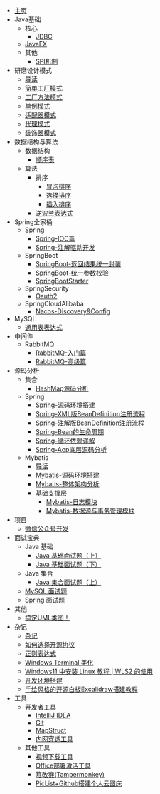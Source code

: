 * [主页](/README.md)
* Java基础
  * 核心
    * [JDBC](/md/Java核心技术/core/JDBC.md)
  * [JavaFX](/md/Java核心技术/JavaFX/JavaFX.md)
  * 其他
    * [SPI机制](/md/Java核心技术/other/SPI机制.md)
* 研磨设计模式
  * [导读](/md/研磨设计模式/README.md)
  * [简单工厂模式](/md/研磨设计模式/简单工厂模式.md)
  * [工厂方法模式](/md/研磨设计模式/工厂方法模式.md)
  * [单例模式](/md/研磨设计模式/单例模式.md)
  * [适配器模式](/md/研磨设计模式/适配器模式.md)
  * [代理模式](/md/研磨设计模式/代理模式.md)
  * [装饰器模式](/md/研磨设计模式/装饰器模式.md)
* 数据结构与算法
  * 数据结构
    * [顺序表](/md/数据结构与算法/数据结构/顺序表.md)
  * 算法
    * 排序
      * [冒泡排序](/md/数据结构与算法/算法/排序/冒泡排序.md)
      * [选择排序](/md/数据结构与算法/算法/排序/选择排序.md)
      * [插入排序](/md/数据结构与算法/算法/排序/插入排序.md)
    * [逆波兰表达式](/md/数据结构与算法/算法/逆波兰表达式.md)
* Spring全家桶
  * Spring
    * [Spring-IOC篇](/md/Spring全家桶/Spring/Spring-IOC篇.md)
    * [Spring-注解驱动开发](/md/Spring全家桶/Spring/Spring-注解驱动开发.md)
  * SpringBoot
    * [SpringBoot-返回结果统一封装](/md/Spring全家桶/SpringBoot/SpringBoot-返回结果统一封装.md)
    * [SpringBoot-统一参数校验](/md/Spring全家桶/SpringBoot/SpringBoot-统一参数校验.md)
    * [SpringBootStarter](/md/Spring全家桶/SpringBoot/SpringBootStarter.md)
  * SpringSecurity
    * [Oauth2](/md/Spring全家桶/SpringSecurity/Oauth2.md)
  * SpringCloudAlibaba
    * [Nacos-Discovery&Config](/md/Spring全家桶/SpringCloudAlibaba/Nacos-Discovery&Config.md)
* MySQL
  * [通用表表达式](/md/MySQL/通用表表达式.md)
* 中间件
  * RabbitMQ
    * [RabbitMQ-入门篇](/md/中间件/RabbitMQ/RabbitMQ-入门篇.md)
    * [RabbitMQ-高级篇](/md/中间件/RabbitMQ/RabbitMQ-高级篇.md)
* 源码分析
  * 集合
    * [HashMap源码分析](/md/源码分析/集合/HashMap源码分析.md)
  * Spring
    * [Spring-源码环境搭建](/md/源码分析/Spring/Spring-源码环境搭建.md)
    * [Spring-XML版BeanDefinition注册流程](/md/源码分析/Spring/Spring-XML版BeanDefinition注册流程.md)
    * [Spring-注解版BeanDefinition注册流程](/md/源码分析/Spring/Spring-注解版BeanDefinition注册流程.md)
    * [Spring-Bean的生命周期](/md/源码分析/Spring/Spring-Bean的生命周期.md)
    * [Spring-循环依赖详解](/md/源码分析/Spring/Spring-循环依赖详解.md)
    * [Spring-Aop底层源码分析](/md/源码分析/Spring/Spring-Aop底层源码分析.md)
  * Mybatis
    * [导读](/md/源码分析/Mybatis/README.md)
    * [Mybatis-源码环境搭建](/md/源码分析/Mybatis/Mybatis-源码环境搭建.md)
    * [Mybatis-整体架构分析](/md/源码分析/Mybatis/Mybatis-整体架构分析.md)
    * 基础支撑层
      * [Mybatis-日志模块](/md/源码分析/Mybatis/基础支撑层/Mybatis-日志模块.md)
      * [Mybatis-数据源与事务管理模块](/md/源码分析/Mybatis/基础支撑层/Mybatis-数据源与事务管理模块.md)
* 项目
  * [微信公众号开发](/md/项目/微信公众号开发.md)
* 面试宝典
  * Java 基础
    * [Java 基础面试题（上）](/md/面试宝典/basic/Java基础面试题（上）.md)
    * [Java 基础面试题（下）](/md/面试宝典/basic/Java基础面试题（下）.md)
  * Java 集合
    * [Java 集合面试题（上）](/md/面试宝典/collection/Java集合面试题（上）.md)
  * [MySQL 面试题](/md/面试宝典/MySQL面试题.md)
  * [Spring 面试题](/md/面试宝典/Spring面试题.md)
* 其他
  * [搞定UML类图！](/md/其他/搞定UML类图！.md)
* 杂记
  * [杂记](/md/杂记/README.md)
  * [如何选择开源协议](/md/杂记/如何选择开源协议.md)
  * [正则表达式](/md/杂记/正则表达式.md)
  * [Windows Terminal 美化](/md/杂记/Windows-Terminal美化.md)
  * [Windows11 中安装 Linux 教程 | WLS2 的使用](/md/杂记/Windows11中安装Linux教程之WLS2的使用.md)
  * [开发环境搭建](/md/杂记/开发环境搭建.md)
  * [手绘风格的开源白板Excalidraw搭建教程](/md/杂记/手绘风格的开源白板Excalidraw搭建教程.md)
* 工具
  * 开发者工具
    * [IntelliJ IDEA](/md/工具/开发者工具/IDEA.md)
    * [Git](/md/工具/开发者工具/Git.md)
    * [MapStruct](/md/工具/开发者工具/MapStruct.md)
    * [内网穿透工具](/md/工具/开发者工具/内网穿透工具.md)
  * 其他工具
    * [视频下载工具](/md/工具/其他工具/视频下载工具.md)
    * [Office部署激活工具](/md/工具/其他工具/Office部署激活工具.md)
    * [篡改猴(Tampermonkey)](/md/工具/其他工具/篡改猴(Tampermonkey).md)
    * [PicList+Github搭建个人云图床](/md/工具/其他工具/PicList+Github搭建个人云图床.md)